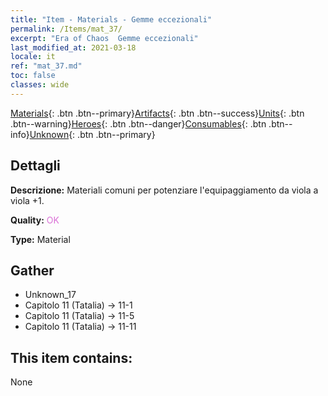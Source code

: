```yaml
---
title: "Item - Materials - Gemme eccezionali"
permalink: /Items/mat_37/
excerpt: "Era of Chaos  Gemme eccezionali"
last_modified_at: 2021-03-18
locale: it
ref: "mat_37.md"
toc: false
classes: wide
---
```

 [Materials](/it/Items/){: .btn .btn--primary}[Artifacts](/it/Items/Artifacts/){: .btn .btn--success}[Units](/it/Items/Units/){: .btn .btn--warning}[Heroes](/it/Items/Heroes/){: .btn .btn--danger}[Consumables](/it/Items/Consumables/){: .btn .btn--info}[Unknown](/it/Items/Unknown/){: .btn .btn--primary}

## Dettagli
 **Descrizione:** Materiali comuni per potenziare l'equipaggiamento da viola a viola +1.

 **Quality:** <span style="color: #DA70D6">OK</span>

 **Type:** Material

## Gather

*    Unknown_17 
*    Capitolo 11 (Tatalia) -> 11-1 
*    Capitolo 11 (Tatalia) -> 11-5 
*    Capitolo 11 (Tatalia) -> 11-11 

## This item contains:

  None

